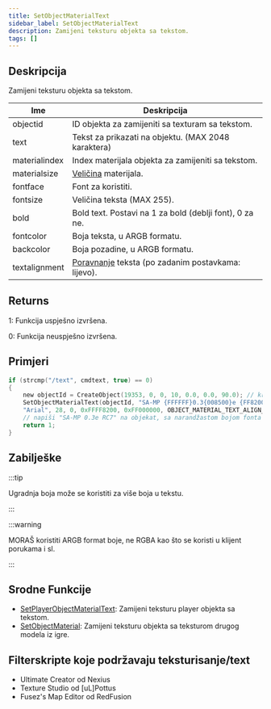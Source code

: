 ```yaml
---
title: SetObjectMaterialText
sidebar_label: SetObjectMaterialText
description: Zamijeni teksturu objekta sa tekstom.
tags: []
---
```


## Deskripcija

Zamijeni teksturu objekta sa tekstom.

| Ime           | Deskripcija                                                                              |
| ------------- | ---------------------------------------------------------------------------------------- |
| objectid      | ID objekta za zamijeniti sa texturam sa tekstom.                                         |
| text          | Tekst za prikazati na objektu. (MAX 2048 karaktera)                                      |
| materialindex | Index materijala objekta za zamijeniti sa tekstom.                                       |
| materialsize  | [Veličina](../resources/materialtextsizes) materijala.                                   |
| fontface      | Font za koristiti.                                                                       |
| fontsize      | Veličina teksta (MAX 255).                                                               |
| bold          | Bold text. Postavi na 1 za bold (deblji font), 0 za ne.                                  |
| fontcolor     | Boja teksta, u ARGB formatu.                                                             |
| backcolor     | Boja pozadine, u ARGB formatu.                                                           |
| textalignment | [Poravnanje](../resources/materialtextalignment) teksta (po zadanim postavkama: lijevo). |

## Returns

1: Funkcija uspješno izvršena.

0: Funkcija neuspješno izvršena.

## Primjeri

```c
if (strcmp("/text", cmdtext, true) == 0)
{
    new objectId = CreateObject(19353, 0, 0, 10, 0.0, 0.0, 90.0); // kreiraj objekat
    SetObjectMaterialText(objectId, "SA-MP {FFFFFF}0.3{008500}e {FF8200}RC7", 0, OBJECT_MATERIAL_SIZE_256x128,
    "Arial", 28, 0, 0xFFFF8200, 0xFF000000, OBJECT_MATERIAL_TEXT_ALIGN_CENTER);
    // napiši "SA-MP 0.3e RC7" na objekat, sa narandžastom bojom fonta i crnom pozadinom
    return 1;
}
```

## Zabilješke

:::tip

Ugradnja boja može se koristiti za više boja u tekstu.

:::

:::warning

MORAŠ koristiti ARGB format boje, ne RGBA kao što se koristi u klijent porukama i sl.

:::

## Srodne Funkcije

- [SetPlayerObjectMaterialText](SetPlayerObjectMaterialText): Zamijeni teksturu player objekta sa tekstom.
- [SetObjectMaterial](SetObjectMaterial): Zamijeni teksturu objekta sa teksturom drugog modela iz igre.

## Filterskripte koje podržavaju teksturisanje/text

- Ultimate Creator od Nexius
- Texture Studio od \[uL\]Pottus
- Fusez's Map Editor od RedFusion
